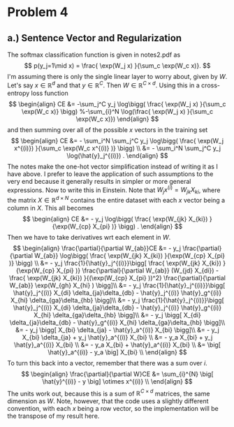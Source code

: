 # Problem 4

## a.) Sentence Vector and Regularization

The softmax classification function is given in notes2.pdf as
$$
p(y_j=1\mid x) = \frac{ \exp(W_j x) }{\sum_c \exp(W_c x)}.
$$
I'm assuming there is only the single linear layer to worry about, given by $W$.  Let's say $x \in \mathbb{R}^d$ and that $y \in \mathbb{R}^C$.  Then $W \in \mathbb{R}^{C\times d}$.  Using this in a cross-entropy loss function
$$
\begin{align}
CE 
&= -\sum_j^C y_j \log\bigg( \frac{ \exp(W_j x) }{\sum_c \exp(W_c x)} \bigg) 
%-\sum_{i}^N \log(\frac{ \exp(W_j x) }{\sum_c \exp(W_c x)})
\end{align}
$$
and then summing over all of the possible $x$ vectors in the training set
$$
\begin{align}
CE 
&= - \sum_i^N \sum_j^C y_j \log\bigg( \frac{ \exp(W_j x^{(i)}) }{\sum_c \exp(W_c x^{(i)} )} \bigg) \\
&= - \sum_i^N \sum_j^C y_j \log(\hat{y}_j^{(i)}) .
\end{align}
$$
The notes make the one-hot vector simplification instead of writing it as I have above.  I prefer to leave the application of such assumptions to the very end because it generally results in  simpler or more general expressions.  Now to write this in Einstein.  Note that $W_j x^{(i)} = W_{jk} X_{ki}$, where the matrix $X \in \mathbb{R}^{d \times N}$ contains the entire dataset with each $x$ vector being a column in $X$.  This all becomes
$$
\begin{align}
CE 
&= -  y_j \log\bigg( \frac{ \exp(W_{jk} X_{ki}) }{\exp(W_{cp} X_{pi} )} \bigg) .
\end{align}
$$
Then we have to take derivatives wrt each element in $W$.  
$$
\begin{align}
\frac{\partial}{\partial W_{ab}}CE 
&= -  y_j \frac{\partial}{\partial W_{ab}} \log\bigg( \frac{ \exp(W_{jk} X_{ki}) }{\exp(W_{cp} X_{pi} )} \bigg) \\
&= -  y_j \frac{1}{\hat{y}_j^{(i)}}\bigg[ 
	\frac{ \exp(W_{jk} X_{ki}) }{\exp(W_{cp} X_{pi} )}    \frac{\partial}{\partial W_{ab}} (W_{jd} X_{di})
	- \frac{ \exp(W_{jk} X_{ki}) }{(\exp(W_{cp} X_{pi} ))^2} \frac{\partial}{\partial W_{ab}} \exp(W_{gh} X_{hi} )
	\bigg]\\
&= -  y_j \frac{1}{\hat{y}_j^{(i)}}\bigg[ 
	\hat{y}_j^{(i)}  X_{di} \delta_{ja}\delta_{db}
	- \hat{y}_j^{(i)} \hat{y}_g^{(i)} X_{hi} \delta_{ga}\delta_{hb}  \bigg]\\
&= -  y_j \frac{1}{\hat{y}_j^{(i)}}\bigg[ 
	\hat{y}_j^{(i)}  X_{di} \delta_{ja}\delta_{db}
	- \hat{y}_j^{(i)} \hat{y}_g^{(i)} X_{hi} \delta_{ga}\delta_{hb}   \bigg]\\
&= -  y_j \bigg[ X_{di} \delta_{ja}\delta_{db} - \hat{y}_g^{(i)} X_{hi} \delta_{ga}\delta_{hb}  \bigg]\\
&= -  y_j \bigg[ X_{bi} \delta_{ja} - \hat{y}_a^{(i)} X_{bi} \bigg]\\
&= -  y_j X_{bi} \delta_{ja} + y_j \hat{y}_a^{(i)} X_{bi} \\
&= -  y_a X_{bi} + y_j \hat{y}_a^{(i)} X_{bi} \\
&= -  y_a X_{bi} + \hat{y}_a^{(i)} X_{bi} \\
&=  \big[ \hat{y}_a^{(i)}  -  y_a \big] X_{bi}     \\
\end{align}
$$
To turn this back into a vector, remember that there was a sum over $i$.  
$$
\begin{align}
\frac{\partial}{\partial W}CE 
&=  \sum_{i}^{N} \big[ \hat{y}^{(i)}  -  y \big] \otimes x^{(i)}     \\
\end{align}
$$
The units work out, because this is a sum of $\mathbb{R}^{C \times d}$ matrices, the same dimension as $W$.  Note, however, that the code uses a slightly different convention, with each $x$ being a row vector, so the implementation will be the transpose of my result here.







